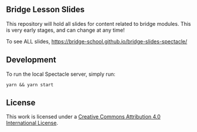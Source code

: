 ## Bridge Lesson Slides

This repository will hold all slides for content related to bridge modules. This is very early stages,
and can change at any time!

To see ALL slides, https://bridge-school.github.io/bridge-slides-spectacle/

## Development

To run the local Spectacle server, simply run:

```
yarn && yarn start
```

## License

This work is licensed under a [Creative Commons Attribution 4.0 International License](https://creativecommons.org/licenses/by/4.0/).
